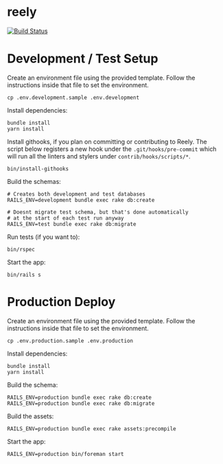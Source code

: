 # reely

[![Build Status](https://gitlab.com/reely/reely/badges/master/build.svg)](https://gitlab.com/reely/reely/pipelines)


# Development / Test Setup

Create an environment file using the provided template. Follow the instructions inside that file to set the environment.

```
cp .env.development.sample .env.development
```

Install dependencies:

```
bundle install
yarn install
```

Install githooks, if you plan on committing or contributing to Reely.
The script below registers a new hook under the `.git/hooks/pre-commit` which will run all the linters and stylers under `contrib/hooks/scripts/*`.

```
bin/install-githooks
```

Build the schemas:

```
# Creates both development and test databases
RAILS_ENV=development bundle exec rake db:create

# Doesnt migrate test schema, but that's done automatically
# at the start of each test run anyway
RAILS_ENV=test bundle exec rake db:migrate
```

Run tests (if you want to):

```
bin/rspec
```

Start the app:

```
bin/rails s
```

# Production Deploy

Create an environment file using the provided template. Follow the instructions inside that file to set the environment.

```
cp .env.production.sample .env.production
```

Install dependencies:

```
bundle install
yarn install
```

Build the schema:

```
RAILS_ENV=production bundle exec rake db:create
RAILS_ENV=production bundle exec rake db:migrate
```

Build the assets:

```
RAILS_ENV=production bundle exec rake assets:precompile
```

Start the app:

```
RAILS_ENV=production bin/foreman start
```
